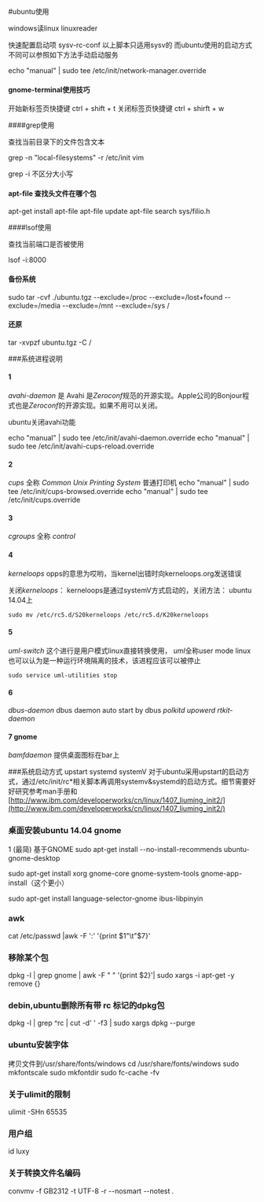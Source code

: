 #ubuntu使用

windows读linux linuxreader

快速配置启动项
sysv-rc-conf
以上脚本只适用sysv的
而ubuntu使用的启动方式不同可以参照如下方法手动启动服务


echo "manual" | sudo tee /etc/init/network-manager.override


#### gnome-terminal使用技巧
开始新标签页快捷键 ctrl + shift + t
关闭标签页快捷键 ctrl + shirft + w

####grep使用

查找当前目录下的文件包含文本

grep -n "local-filesystems" -r /etc/init
vim

grep -i 不区分大小写

#### apt-file 查找头文件在哪个包

apt-get install apt-file
apt-file update
apt-file search sys/filio.h

####lsof使用

查找当前端口是否被使用

lsof -i:8000

#### 备份系统
sudo tar -cvf ./ubuntu.tgz --exclude=/proc --exclude=/lost+found --exclude=/media --exclude=/mnt --exclude=/sys /

#### 还原
tar -xvpzf  ubuntu.tgz -C /


###系统进程说明


#### 1
*avahi-daemon* 是 Avahi 是*Zeroconf*规范的开源实现。Apple公司的Bonjour程式也是*Zeroconf*的开源实现。如果不用可以关闭。

ubuntu关闭avahi功能

echo "manual" | sudo tee /etc/init/avahi-daemon.override
echo "manual" | sudo tee /etc/init/avahi-cups-reload.override

#### 2
*cups* 全称 *Common Unix Printing System* 普通打印机
echo "manual" | sudo tee /etc/init/cups-browsed.override
echo "manual" | sudo tee /etc/init/cups.override

#### 3
*cgroups* 全称 *control*

#### 4
*kerneloops* opps的意思为哎哟，当kernel出错时向kerneloops.org发送错误

关闭*kerneloops*： kerneloops是通过systemV方式启动的，关闭方法：
ubuntu 14.04上

```
sudo mv /etc/rc5.d/S20kerneloops /etc/rc5.d/K20kerneloops
```

#### 5
*uml-switch* 这个进行是用户模式linux直接转换使用， *uml*全称user mode linux也可以认为是一种运行环境隔离的技术，该进程应该可以被停止

```
sudo service uml-utilities stop
```

#### 6
*dbus-daemon* dbus daemon auto start by dbus
*polkitd* 
*upowerd* 
*rtkit-daemon*

#### 7 gnome

*bamfdaemon* 提供桌面图标在bar上


###系统启动方式
upstart systemd systemV
对于ubuntu采用upstart的启动方式，通过/etc/init/rc*相关脚本再调用systemv&systemd的启动方式。细节需要好好研究参考man手册和[http://www.ibm.com/developerworks/cn/linux/1407_liuming_init2/](http://www.ibm.com/developerworks/cn/linux/1407_liuming_init2/)


### 桌面安装ubuntu 14.04 gnome
1 (最简) 基于GNOME
    sudo apt-get install --no-install-recommends ubuntu-gnome-desktop

  sudo apt-get install xorg gnome-core gnome-system-tools gnome-app-install（这个更小）
  
  sudo apt-get install language-selector-gnome ibus-libpinyin
  

### awk

cat /etc/passwd |awk  -F ':'  '{print $1"\t"$7}'

### 移除某个包
dpkg -l | grep gnome | awk -F " " '{print $2}'| sudo xargs -i apt-get -y remove {}

###  debin,ubuntu删除所有带 rc 标记的dpkg包

dpkg -l | grep ^rc | cut -d' ' -f3 | sudo xargs dpkg --purge  


### ubuntu安装字体

拷贝文件到/usr/share/fonts/windows
cd /usr/share/fonts/windows
sudo mkfontscale
sudo mkfontdir
sudo fc-cache -fv


### 关于ulimit的限制

ulimit -SHn 65535

### 用户组

id luxy

### 关于转换文件名编码
convmv -f GB2312 -t UTF-8 -r --nosmart --notest *.*